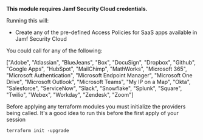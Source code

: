 **This module requires Jamf Security Cloud credentials.**

Running this will: 

- Create any of the pre-defined Access Policies for SaaS apps available in Jamf Security Cloud

You could call for any of the following:

["Adobe",
"Atlassian",
"BlueJeans",
"Box",
"DocuSign",
"Dropbox",
"Github",
"Google Apps",
"HubSpot",
"MailChimp",
"MathWorks",
"Microsoft 365",
"Microsoft Authentication",
"Microsoft Endpoint Manager",
"Microsoft One Drive",
"Microsoft Outlook",
"Microsoft Teams",
"My IP on a Map",
"Okta",
"Salesforce",
"ServiceNow",
"Slack",
"Snowflake",
"Splunk",
"Square",
"Twilio",
"Webex",
"Workday",
"Zendesk",
"Zoom"]

Before applying any terraform modules you must initialize the providers being called. It's a good idea to run this before the first apply of your session

```
terraform init -upgrade
```